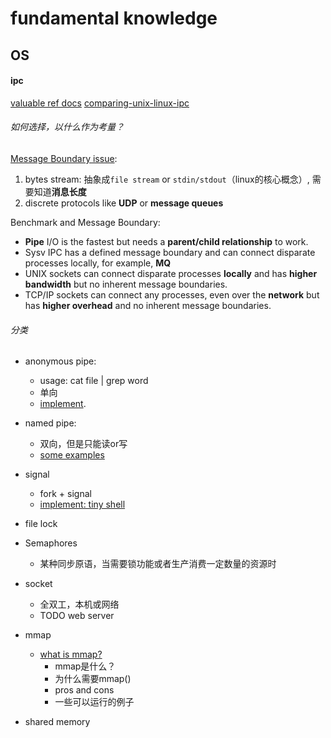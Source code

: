 # fundamental knowledge


## OS

#### ipc

[valuable ref docs](http://beej.us/guide/bgipc/html/multi/index.html)
[comparing-unix-linux-ipc](https://stackoverflow.com/questions/404604/comparing-unix-linux-ipc)

###### 如何选择，以什么作为考量？



[Message Boundary issue](https://stackoverflow.com/questions/404604/comparing-unix-linux-ipc): 
1. bytes stream: 抽象成`file stream` or `stdin/stdout`（linux的核心概念）, 需要知道**消息长度**
2. discrete protocols like **UDP** or **message queues**

Benchmark and Message Boundary: 
- **Pipe** I/O is the fastest but needs a **parent/child relationship** to work.
- Sysv IPC has a defined message boundary and can connect disparate processes locally, for example, **MQ**
- UNIX sockets can connect disparate processes **locally** and has **higher bandwidth** but no inherent message boundaries.
- TCP/IP sockets can connect any processes, even over the **network** but has **higher overhead** and no inherent message boundaries.

###### 分类

- anonymous pipe: 
    - usage: cat file | grep word
    - 单向
    - [implement](https://github.com/shaorui0/tiny_shell/blob/master/pipe_demo.c).
- named pipe: 
    - 双向，但是只能读or写
    - [some examples](http://beej.us/guide/bgipc/html/multi/fifos.html#fifonew)
- signal
    - fork + signal
    - [implement: tiny shell](https://github.com/shaorui0/tiny_shell)
- file lock
- Semaphores
    - 某种同步原语，当需要锁功能或者生产消费一定数量的资源时
- socket
    - 全双工，本机或网络
    - TODO web server
- mmap
    - [what is mmap?](https://github.com/shaorui0/fundamental_knowledge/tree/main/operator_system/memory/mmap)
        - mmap是什么？
        - 为什么需要mmap()
        - pros and cons
        - 一些可以运行的例子

- shared memory